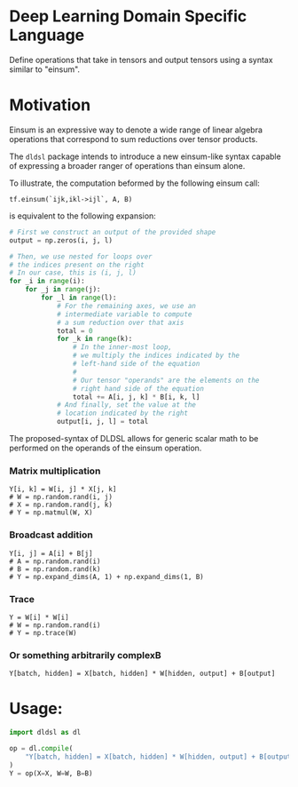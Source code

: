 # Deep Learning Domain Specific Language

 
 Define operations that take in tensors and output tensors using a syntax similar to "einsum".


# Motivation

Einsum is an expressive way to denote a wide range of linear algebra operations that
correspond to sum reductions over tensor products.

The `dldsl` package intends to introduce a new einsum-like syntax capable of expressing a broader
ranger of operations than einsum alone.

To illustrate, the computation beformed by the following einsum call:
```
tf.einsum(`ijk,ikl->ijl`, A, B)
```

is equivalent to the following expansion:
```python
# First we construct an output of the provided shape
output = np.zeros(i, j, l)

# Then, we use nested for loops over 
# the indices present on the right
# In our case, this is (i, j, l)
for _i in range(i):
    for _j in range(j):
        for _l in range(l):
            # For the remaining axes, we use an 
            # intermediate variable to compute 
            # a sum reduction over that axis
            total = 0
            for _k in range(k):
                # In the inner-most loop,
                # we multiply the indices indicated by the 
                # left-hand side of the equation
                #
                # Our tensor "operands" are the elements on the 
                # right hand side of the equation
                total += A[i, j, k] * B[i, k, l]
            # And finally, set the value at the 
            # location indicated by the right
            output[i, j, l] = total
```

The proposed-syntax of DLDSL allows for generic scalar math to be performed on the operands
of the einsum operation.

### Matrix multiplication
 ```
Y[i, k] = W[i, j] * X[j, k]
# W = np.random.rand(i, j)
# X = np.random.rand(j, k)
# Y = np.matmul(W, X)
 ```

### Broadcast addition
```
Y[i, j] = A[i] + B[j]
# A = np.random.rand(i)
# B = np.random.rand(k)
# Y = np.expand_dims(A, 1) + np.expand_dims(1, B)
```

### Trace
```
Y = W[i] * W[i]
# W = np.random.rand(i)
# Y = np.trace(W)
``` 

### Or something arbitrarily complexB
```
Y[batch, hidden] = X[batch, hidden] * W[hidden, output] + B[output]
```


# Usage:
```python
import dldsl as dl

op = dl.compile(
    "Y[batch, hidden] = X[batch, hidden] * W[hidden, output] + B[output]"
)
Y = op(X=X, W=W, B=B) 
```
